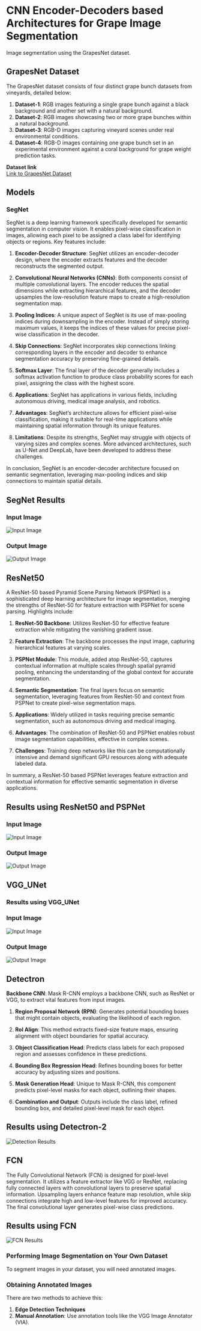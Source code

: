# CNN Encoder-Decoders based Architectures for Grape Image Segmentation
Image segmentation using the GrapesNet dataset.

## GrapesNet Dataset
The GrapesNet dataset consists of four distinct grape bunch datasets from vineyards, detailed below:
1. **Dataset-1**: RGB images featuring a single grape bunch against a black background and another set with a natural background.
2. **Dataset-2**: RGB images showcasing two or more grape bunches within a natural background.
3. **Dataset-3**: RGB-D images capturing vineyard scenes under real environmental conditions.
4. **Dataset-4**: RGB-D images containing one grape bunch set in an experimental environment against a coral background for grape weight prediction tasks.

**Dataset link**  
[Link to GrapesNet Dataset](https://data.mendeley.com/datasets/mhzmzd5cwx/1)

## Models

### SegNet

SegNet is a deep learning framework specifically developed for semantic segmentation in computer vision. It enables pixel-wise classification in images, allowing each pixel to be assigned a class label for identifying objects or regions. Key features include:

1. **Encoder-Decoder Structure**: SegNet utilizes an encoder-decoder design, where the encoder extracts features and the decoder reconstructs the segmented output.
  
2. **Convolutional Neural Networks (CNNs)**: Both components consist of multiple convolutional layers. The encoder reduces the spatial dimensions while extracting hierarchical features, and the decoder upsamples the low-resolution feature maps to create a high-resolution segmentation map.

3. **Pooling Indices**: A unique aspect of SegNet is its use of max-pooling indices during downsampling in the encoder. Instead of simply storing maximum values, it keeps the indices of these values for precise pixel-wise classification in the decoder.

4. **Skip Connections**: SegNet incorporates skip connections linking corresponding layers in the encoder and decoder to enhance segmentation accuracy by preserving fine-grained details.

5. **Softmax Layer**: The final layer of the decoder generally includes a softmax activation function to produce class probability scores for each pixel, assigning the class with the highest score.

6. **Applications**: SegNet has applications in various fields, including autonomous driving, medical image analysis, and robotics.

7. **Advantages**: SegNet’s architecture allows for efficient pixel-wise classification, making it suitable for real-time applications while maintaining spatial information through its unique features.

8. **Limitations**: Despite its strengths, SegNet may struggle with objects of varying sizes and complex scenes. More advanced architectures, such as U-Net and DeepLab, have been developed to address these challenges.

In conclusion, SegNet is an encoder-decoder architecture focused on semantic segmentation, leveraging max-pooling indices and skip connections to maintain spatial details. 

## SegNet Results
### Input Image
![Input Image](https://github.com/Ni-vik/ImageSegmentation/blob/main/images/input.png)

### Output Image
![Output Image](https://github.com/Ni-vik/ImageSegmentation/blob/main/images/segnet.png)

## ResNet50
A ResNet-50 based Pyramid Scene Parsing Network (PSPNet) is a sophisticated deep learning architecture for image segmentation, merging the strengths of ResNet-50 for feature extraction with PSPNet for scene parsing. Highlights include:

1. **ResNet-50 Backbone**: Utilizes ResNet-50 for effective feature extraction while mitigating the vanishing gradient issue. 

2. **Feature Extraction**: The backbone processes the input image, capturing hierarchical features at varying scales.

3. **PSPNet Module**: This module, added atop ResNet-50, captures contextual information at multiple scales through spatial pyramid pooling, enhancing the understanding of the global context for accurate segmentation.

4. **Semantic Segmentation**: The final layers focus on semantic segmentation, leveraging features from ResNet-50 and context from PSPNet to create pixel-wise segmentation maps.

5. **Applications**: Widely utilized in tasks requiring precise semantic segmentation, such as autonomous driving and medical imaging.

6. **Advantages**: The combination of ResNet-50 and PSPNet enables robust image segmentation capabilities, effective in complex scenes.

7. **Challenges**: Training deep networks like this can be computationally intensive and demand significant GPU resources along with adequate labeled data.

In summary, a ResNet-50 based PSPNet leverages feature extraction and contextual information for effective semantic segmentation in diverse applications.

## Results using ResNet50 and PSPNet
### Input Image
![Input Image](https://github.com/Ni-vik/ImageSegmentation/blob/main/images/input.png)

### Output Image
![Output Image](https://github.com/Ni-vik/ImageSegmentation/blob/main/images/resnet%2050%20segmented.png)

## VGG_UNet
### Results using VGG_UNet
### Input Image
![Input Image](https://github.com/Ni-vik/ImageSegmentation/blob/main/images/input.png)

### Output Image
![Output Image](https://github.com/Ni-vik/ImageSegmentation/blob/main/images/vgg_unet.png)

## Detectron
**Backbone CNN**: Mask R-CNN employs a backbone CNN, such as ResNet or VGG, to extract vital features from input images. 

1. **Region Proposal Network (RPN)**: Generates potential bounding boxes that might contain objects, evaluating the likelihood of each region.

2. **RoI Align**: This method extracts fixed-size feature maps, ensuring alignment with object boundaries for spatial accuracy.

3. **Object Classification Head**: Predicts class labels for each proposed region and assesses confidence in these predictions.

4. **Bounding Box Regression Head**: Refines bounding boxes for better accuracy by adjusting sizes and positions.

5. **Mask Generation Head**: Unique to Mask R-CNN, this component predicts pixel-level masks for each object, outlining their shapes.

6. **Combination and Output**: Outputs include the class label, refined bounding box, and detailed pixel-level mask for each object.

## Results using Detectron-2
![Detection Results](https://github.com/Ni-vik/ImageSegmentation/blob/main/images/WhatsApp%20Image%202023-09-20%20at%2015.27.04.jpg)

## FCN
The Fully Convolutional Network (FCN) is designed for pixel-level segmentation. It utilizes a feature extractor like VGG or ResNet, replacing fully connected layers with convolutional layers to preserve spatial information. Upsampling layers enhance feature map resolution, while skip connections integrate high and low-level features for improved accuracy. The final convolutional layer generates pixel-wise class predictions.

## Results using FCN
![FCN Results](https://github.com/Ni-vik/ImageSegmentation/blob/main/images/fcn.jpg)

### Performing Image Segmentation on Your Own Dataset
To segment images in your dataset, you will need annotated images.

### Obtaining Annotated Images
There are two methods to achieve this:
1. **Edge Detection Techniques**
2. **Manual Annotation**: Use annotation tools like the VGG Image Annotator (VIA).
